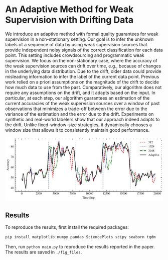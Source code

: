 # An Adaptive Method for Weak Supervision with Drifting Data


We introduce an adaptive method with formal quality guarantees for weak supervision in a non-stationary setting. Our goal is to infer the unknown labels of a sequence of data by using weak supervision sources that provide independent noisy signals of the correct classification for each data point. This setting includes crowdsourcing and programmatic weak supervision. We focus on the non-stationary case, where the accuracy of the weak supervision sources can drift over time, e.g., because of changes in the underlying data distribution. Due to the drift, older data could provide misleading information to infer the label of the current data point. Previous work relied on a priori assumptions on the magnitude of the drift to decide how much data to use from the past. Comparatively, our algorithm does not require any assumptions on the drift, and it adapts based on the input. In particular, at each step, our algorithm guarantees an estimation of the current accuracies of the weak supervision sources over a window of past observations that minimizes a trade-off between the error due to the variance of the estimation and the error due to the drift. Experiments on synthetic and real-world labelers show that our approach indeed adapts to the drift. Unlike fixed-window-size strategies, it dynamically chooses a window size that allows it to consistently maintain good performance.



![Accuracy Over Time](./accuracy_over_time_0.jpg)


## Results

To reproduce the results, first install the required packages:

```bash
pip install matplotlib numpy pandas SciencePlots scipy seaborn tqdm
```

Then, run `python main.py` to reproduce the results reported in the paper. The results are saved in `./fig_files`.
